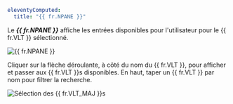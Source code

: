 ```yaml
eleventyComputed:
  title: "{{ fr.NPANE }}"
```
Le ***{{ fr.NPANE }}*** affiche les entrées disponibles pour l'utilisateur pour le {{ fr.VLT }} sélectionné.

![{{ fr.NPANE }}](https://cdnweb.devolutions.net/docs/docs_en_server_ServerOp8024.png)

Cliquer sur la flèche déroulante, à côté du nom du {{ fr.VLT }}, pour afficher et passer aux {{ fr.VLT }}s disponibles. En haut, taper un {{ fr.VLT }} par nom pour filtrer la recherche.

![Sélection des {{ fr.VLT_MAJ }}s](https://cdnweb.devolutions.net/docs/docs_en_server_ServerOp4008.png)
